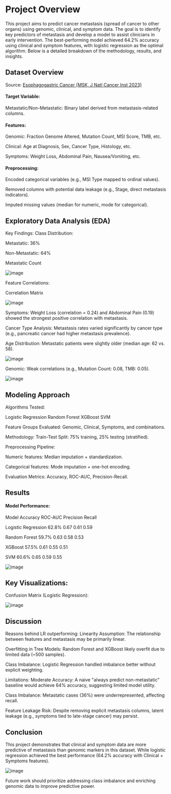 # Project Overview
This project aims to predict cancer metastasis (spread of cancer to other organs) using genomic, clinical, and symptom data. The goal is to identify key predictors of metastasis and develop a model to assist clinicians in early intervention. The best-performing model achieved 64.2% accuracy using clinical and symptom features, with logistic regression as the optimal algorithm. Below is a detailed breakdown of the methodology, results, and insights.

## Dataset Overview
Source: [Esophagogastric Cancer (MSK, J Natl Cancer Inst 2023)](https://www.cbioportal.org/study/summary?id=egc_msk_2023)

#### Target Variable:

Metastatic/Non-Metastatic: Binary label derived from metastasis-related columns.

#### Features:

Genomic: Fraction Genome Altered, Mutation Count, MSI Score, TMB, etc.

Clinical: Age at Diagnosis, Sex, Cancer Type, Histology, etc.

Symptoms: Weight Loss, Abdominal Pain, Nausea/Vomiting, etc.

#### Preprocessing:

Encoded categorical variables (e.g., MSI Type mapped to ordinal values).

Removed columns with potential data leakage (e.g., Stage, direct metastasis indicators).

Imputed missing values (median for numeric, mode for categorical).

## Exploratory Data Analysis (EDA)
Key Findings:
Class Distribution:

Metastatic: 36%

Non-Metastatic: 64%

Metastatic Count

![image](https://github.com/user-attachments/assets/2f1f4e57-5255-421f-8471-109f68db3a3f)

Feature Correlations:

Correlation Matrix

![image](https://github.com/user-attachments/assets/ee50a924-3609-4a05-8de0-fe409774ea66)

Symptoms: Weight Loss (correlation = 0.24) and Abdominal Pain (0.19) showed the strongest positive correlation with metastasis.

Cancer Type Analysis:
Metastasis rates varied significantly by cancer type (e.g., pancreatic cancer had higher metastasis prevalence).

Age Distribution:
Metastatic patients were slightly older (median age: 62 vs. 58).

![image](https://github.com/user-attachments/assets/451edae5-9393-435c-9107-15c23e558a7c)

Genomic: Weak correlations (e.g., Mutation Count: 0.08, TMB: 0.05).

![image](https://github.com/user-attachments/assets/0febc32e-fd82-4ffc-9462-e680b199aa4a)


## Modeling Approach
Algorithms Tested:

Logistic Regression
Random Forest
XGBoost
SVM

Feature Groups Evaluated:
Genomic, Clinical, Symptoms, and combinations.

Methodology:
Train-Test Split: 75% training, 25% testing (stratified).

Preprocessing Pipeline:

Numeric features: Median imputation + standardization.

Categorical features: Mode imputation + one-hot encoding.

Evaluation Metrics: Accuracy, ROC-AUC, Precision-Recall.

## Results

#### Model Performance:
Model	Accuracy	ROC-AUC	Precision	Recall

Logistic Regression	62.8%	0.67	0.61	0.59

Random Forest	59.7%	0.63	0.58	0.53

XGBoost	57.5%	0.61	0.55	0.51

SVM	60.6%	0.65	0.59	0.55

![image](https://github.com/user-attachments/assets/fe61c9c7-5126-4692-bd27-d7311931229a)

## Key Visualizations:
Confusion Matrix (Logistic Regression):

![image](https://github.com/user-attachments/assets/2c8798b9-3d57-4d2d-96d9-6971f017aabf)

## Discussion

Reasons behind LR outperforming:
Linearity Assumption: The relationship between features and metastasis may be primarily linear.

Overfitting in Tree Models: Random Forest and XGBoost likely overfit due to limited data (~500 samples).

Class Imbalance: Logistic Regression handled imbalance better without explicit weighting.

Limitations:
Moderate Accuracy: A naive "always predict non-metastatic" baseline would achieve 64% accuracy, suggesting limited model utility.

Class Imbalance: Metastatic cases (36%) were underrepresented, affecting recall.

Feature Leakage Risk: Despite removing explicit metastasis columns, latent leakage (e.g., symptoms tied to late-stage cancer) may persist.

## Conclusion

This project demonstrates that clinical and symptom data are more predictive of metastasis than genomic markers in this dataset. While logistic regression achieved the best performance (64.2% accuracy with Clinical + Symptoms features). 

![image](https://github.com/user-attachments/assets/b7220c34-75ef-4635-b375-dd9246c61763)

Future work should prioritize addressing class imbalance and enriching genomic data to improve predictive power.
